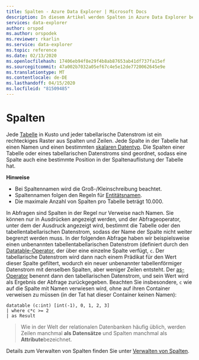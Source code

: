 ```yaml
---
title: Spalten - Azure Data Explorer | Microsoft Docs
description: In diesem Artikel werden Spalten in Azure Data Explorer beschrieben.
services: data-explorer
author: orspod
ms.author: orspodek
ms.reviewer: rkarlin
ms.service: data-explorer
ms.topic: reference
ms.date: 02/13/2020
ms.openlocfilehash: 17406eb94f8e29f4b8ab87653ab41df737fa15ef
ms.sourcegitcommit: 47a002b7032a05ef67c4e5e12de7720062645e9e
ms.translationtype: MT
ms.contentlocale: de-DE
ms.lasthandoff: 04/15/2020
ms.locfileid: "81509485"
---
```

# <a name="columns"></a>Spalten

Jede [Tabelle](tables.md) in Kusto und jeder tabellarische Datenstrom ist ein rechteckiges Raster aus Spalten und Zeilen. Jede Spalte in der Tabelle hat einen Namen und einen bestimmten [skalaren Datentyp](../scalar-data-types/index.md). Die Spalten einer Tabelle oder eines tabellarischen Datenstroms sind geordnet, sodass eine Spalte auch eine bestimmte Position in der Spaltenauflistung der Tabelle hat.

**Hinweise**  

* Bei Spaltennamen wird die Groß-/Kleinschreibung beachtet.
* Spaltennamen folgen den Regeln für [Entitätsnamen](./entity-names.md).
* Die maximale Anzahl von Spalten pro Tabelle beträgt 10.000.

In Abfragen sind Spalten in der Regel nur Verweise nach Namen. Sie können nur in Ausdrücken angezeigt werden, und der Abfrageoperator, unter dem der Ausdruck angezeigt wird, bestimmt die Tabelle oder den tabellentabellarischen Datenstrom, sodass der Name der Spalte nicht weiter begrenzt werden muss. In der folgenden Abfrage haben wir beispielsweise einen unbenannten tabellentabellarischen Datenstrom (definiert durch den [Datatable-Operator,](../datatableoperator.md) der über eine einzelne Spalte verfügt, `c`. Der tabellarische Datenstrom wird dann nach einem Prädikat für den Wert dieser Spalte gefiltert, wodurch ein neuer unbenannter tabellenförmiger Datenstrom mit denselben Spalten, aber weniger Zeilen entsteht. Der [as-Operator](../asoperator.md) benennt dann den tabellarischen Datenstrom, und sein Wert wird als Ergebnis der Abfrage zurückgegeben.
Beachten Sie insbesondere, `c` wie auf die Spalte mit Namen verwiesen wird, ohne auf ihren Container verweisen zu müssen (in der Tat hat dieser Container keinen Namen):

```kusto
datatable (c:int) [int(-1), 0, 1, 2, 3]
| where c*c >= 2
| as Result
```

> Wie in der Welt der relationalen Datenbanken häufig üblich, werden Zeilen manchmal **als Datensätze** und Spalten manchmal als **Attribute**bezeichnet.

Details zum Verwalten von Spalten finden Sie unter [Verwalten von Spalten](../../management/columns.md).